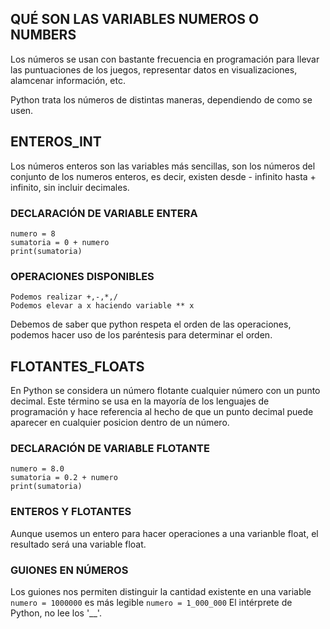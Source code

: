 ## QUÉ SON LAS VARIABLES NUMEROS O NUMBERS

Los números se usan con bastante frecuencia en programación para llevar las puntuaciones de los juegos, representar datos en visualizaciones, alamcenar información, etc.

Python trata los números de distintas maneras, dependiendo de como se usen.

## ENTEROS_INT

Los números enteros son las variables más sencillas, son los números del conjunto de los numeros enteros, es decir, existen desde - infinito hasta + infinito, sin incluir decimales.

### DECLARACIÓN DE VARIABLE ENTERA
	numero = 8
	sumatoria = 0 + numero
	print(sumatoria)

### OPERACIONES DISPONIBLES

	Podemos realizar +,-,*,/
	Podemos elevar a x haciendo variable ** x

Debemos de saber que python respeta el orden de las operaciones, podemos hacer uso de los paréntesis para determinar el orden.



## FLOTANTES_FLOATS

En Python se considera un número flotante cualquier número con un punto decimal. Este término se usa en la mayoría de los lenguajes de programación y hace referencia al hecho de que un punto decimal puede aparecer en cualquier posicion dentro de un número.

### DECLARACIÓN DE VARIABLE FLOTANTE

	numero = 8.0
	sumatoria = 0.2 + numero
	print(sumatoria)

### ENTEROS Y FLOTANTES

Aunque usemos un entero para hacer operaciones a una varianble float, el resultado será una variable float.

### GUIONES EN NÚMEROS

Los guiones nos permiten distinguir la cantidad existente en una variable
	`numero = 1000000`
	es más legible 
	`numero = 1_000_000`
	El intérprete de Python, no lee los '__'.

